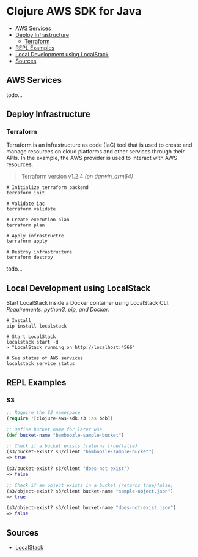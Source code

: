 # Clojure AWS SDK for Java

* [AWS Services](#aws-services)
* [Deploy Infrastructure](#deploy-infrastructure)
  * [Terraform](#terraform)
* [REPL Examples](#repl-examples)
* [Local Development using LocalStack](#local-development-using-localstack)
* [Sources](#sources)

## AWS Services
todo...

## Deploy Infrastructure
### Terraform 
Terraform is an infrastructure as code (IaC) tool that is used to
create and manage resources on cloud platforms and other services through 
their APIs. In the example, the AWS provider is used to interact with AWS 
resources. 
> Terraform version v1.2.4 _(on darwin_arm64)_

```shell
# Initialize terraform backend
terraform init

# Validate iac
terraform validate

# Create execution plan
terraform plan

# Apply infrastructre
terraform apply

# Destroy infrastructure
terraform destroy
```

todo...

## Local Development using LocalStack
Start LocalStack inside a Docker container using LocalStack CLI.<br>
_Requirements: python3, pip, and Docker._
```shell
# Install 
pip install localstack 

# Start LocalStack
localstack start -d
> "LocalStack running on http://localhost:4566"

# See status of AWS services
localstack service status
```

## REPL Examples 
### S3
```clojure
;; Require the S3 namespace
(require '[clojure-aws-sdk.s3 :as bob])

;; Define bucket name for later use
(def bucket-name "bamboozle-sample-bucket")

;; Check if a bucket exists (returns true/false)
(s3/bucket-exist? s3/client "bamboozle-sample-bucket")
=> true

(s3/bucket-exist? s3/client "does-not-exist")
=> false

;; Check if an object exists in a bucket (returns true/false)
(s3/object-exist? s3/client bucket-name "sample-object.json")
=> true

(s3/object-exist? s3/client bucket-name "does-not-exist.json")
=> false
```

## Sources
* [LocalStack](https://github.com/localstack/localstack)
